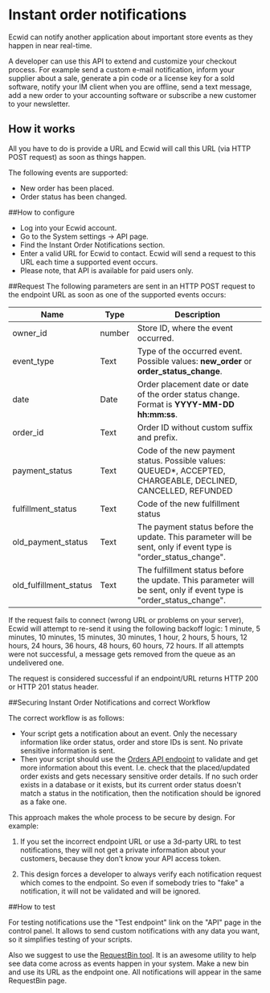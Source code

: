 # Instant order notifications
Ecwid can notify another application about important store events as they happen in near real-time.  

A developer can use this API to extend and customize your checkout process. For example send a custom e-mail notification, inform your supplier about a sale, generate a pin code or a license key for a sold software, notify your IM client when you are offline, send a text message, add a new order to your accounting software or subscribe a new customer to your newsletter.

## How it works

All you have to do is provide a URL and Ecwid will call this URL (via HTTP POST request) as soon as things happen.

The following events are supported:

* New order has been placed.
* Order status has been changed.

##How to configure

- Log into your Ecwid account.
- Go to the System settings → API page. 
- Find the Instant Order Notifications section.
- Enter a valid URL for Ecwid to contact. Ecwid will send a request to this URL each time a supported event occurs. 
- Please note, that API is available for paid users only. 

##Request
The following parameters are sent in an HTTP POST request to the endpoint URL as soon as one of the supported events occurs: 

Name | Type    | Description
---- | ------- | --------------
owner_id |  number | Store ID, where the event occurred.
event_type |  Text | Type of the occurred event. Possible values: **new_order** or **order_status_change**. 
date |  Date | Order placement date or date of the order status change. Format is **YYYY-MM-DD hh:mm:ss**. 
order_id |  Text | Order ID without custom suffix and prefix.  
payment_status |  Text | Code of the new payment status. Possible values: QUEUED*, ACCEPTED, CHARGEABLE, DECLINED, CANCELLED, REFUNDED
fulfillment_status |  Text | Code of the new fulfillment status
old_payment_status | Text | The payment status before the update. This parameter will be sent, only if event type is "order_status_change". 
old_fulfillment_status |  Text | The fulfillment status before the update. This parameter will be sent, only if event type is "order_status_change". 



If the request fails to connect (wrong URL or problems on your server), Ecwid will attempt to re-send it using the following backoff logic: 1 minute, 5 minutes, 10 minutes, 15 minutes, 30 minutes, 1 hour, 2 hours, 5 hours, 12 hours, 24 hours, 36 hours, 48 hours, 60 hours, 72 hours. If all attempts were not successful, a message gets removed from the queue as an undelivered one.

The request is considered successful if an endpoint/URL returns HTTP 200 or HTTP 201 status header. 


##Securing Instant Order Notifications and correct Workflow

The correct workflow is as follows: 

- Your script gets a notification about an event. Only the necessary information like order status, order and store IDs is sent. No private sensitive information is sent.
- Then your script should use the [Orders API endpoint](#orders) to validate and get more information about this event. I.e. check that the placed/updated order exists and gets necessary sensitive order details. If no such order exists in a database or it exists, but its current order status doesn't match a status in the notification, then the notification should be ignored as a fake one. 

This approach makes the whole process to be secure by design. For example:

1) If you set the incorrect endpoint URL or use a 3d-party URL to test notifications, they will not get a private information about your customers, because they don't know your API access token.

2) This design forces a developer to always verify each notification request which comes to the endpoint. So even if somebody tries to "fake" a notification, it will not be validated and will be ignored.

##How to test

For testing notifications use the "Test endpoint" link on the "API" page in the control panel. It allows to send custom notifications with any data you want, so it simplifies testing of your scripts.

Also we suggest to use the [RequestBin tool](http://requestb.in/). It is an awesome utility to help see data come across as events happen in your system. Make a new bin and use its URL as the endpoint one. All notifications will appear in the same RequestBin page.